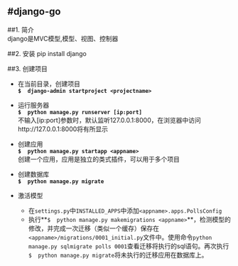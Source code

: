 #django-go
---
##1. 简介   
django是MVC模型,模型、视图、控制器

##2. 安装
pip install django

##3. 创建项目  
- 在当前目录，创建项目  
**`$  django-admin startproject <projectname>`**

- 运行服务器  
**`$  python manage.py runserver [ip:port]`**  
不输入[ip:port]参数时，默认监听127.0.0.1:8000，在浏览器中访问http://127.0.0.1:8000将有所显示

-  创建应用  
**`$  python manage.py startapp <appname>`**  
创建一个应用，应用是独立的类式插件，可以用于多个项目

- 创建数据库  
**`$  python manage.py migrate`**

- 激活模型
  - 在`settings.py`中`INSTALLED_APPS`中添加`<appname>.apps.PollsConfig`  
  - 执行**`$  python manage.py makemigrations <appname>`**，检测模型的修改，并完成一次迁移（类似一个缓存）保存在`<appname>/migrations/0001_initial.py`文件中。使用命令`python manage.py sqlmigrate polls 0001`查看迁移将执行的sql语句。再次执行`$  python manage.py migrate`将未执行的迁移应用在数据库上。